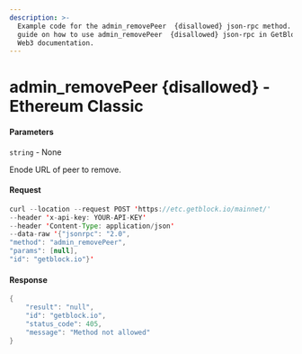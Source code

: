 ```yaml
---
description: >-
  Example code for the admin_removePeer  {disallowed} json-rpc method. Сomplete
  guide on how to use admin_removePeer  {disallowed} json-rpc in GetBlock.io
  Web3 documentation.
---
```


# admin\_removePeer {disallowed} - Ethereum Classic

#### Parameters

`string` - None

Enode URL of peer to remove.

#### Request

```java
curl --location --request POST 'https://etc.getblock.io/mainnet/' 
--header 'x-api-key: YOUR-API-KEY' 
--header 'Content-Type: application/json' 
--data-raw '{"jsonrpc": "2.0",
"method": "admin_removePeer",
"params": [null],
"id": "getblock.io"}'
```

#### Response

```java
{
    "result": "null",
    "id": "getblock.io",
    "status_code": 405,
    "message": "Method not allowed"
}
```
